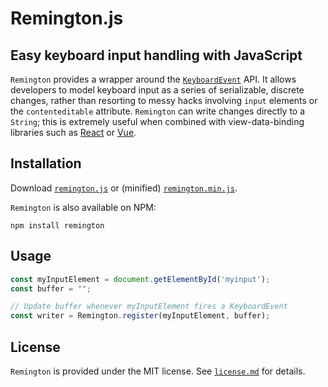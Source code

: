 # Remington.js
## Easy keyboard input handling with JavaScript

`Remington` provides a wrapper around the [`KeyboardEvent`](https://developer.mozilla.org/en-US/docs/Web/API/KeyboardEvent) API. It allows developers to model keyboard input as a series of serializable, discrete changes, rather than resorting to messy hacks involving `input` elements or the `contenteditable` attribute. `Remington` can write changes directly to a `String`; this is extremely useful when combined with view-data-binding libraries such as [React](http://reactjs.org/) or [Vue](http://vuejs.org/).

## Installation
Download [`remington.js`](https://jdormit.github.io/jdormit/remington.js) or (minified) [`remington.min.js`](https://jdormit.github.io/remington/remington.min.js).

`Remington` is also available on NPM:

`npm install remington`

## Usage
```javascript
const myInputElement = document.getElementById('myinput');
const buffer = "";

// Update buffer whenever myInputElement fires a KeyboardEvent
const writer = Remington.register(myInputElement, buffer);
```
## License
`Remington` is provided under the MIT license. See [`license.md`](./license.md) for details.
